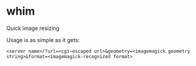 whim
====

Quick image resizing

Usage is as simple as it gets:

    <server name>/?url=<cgi-escaped url>&geometry=<imagemagick geometry string>&format=<imagemagick-recognized format>
